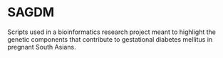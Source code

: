 # SAGDM
Scripts used in a bioinformatics research project meant to highlight the genetic components that contribute to gestational diabetes mellitus in pregnant South Asians.
